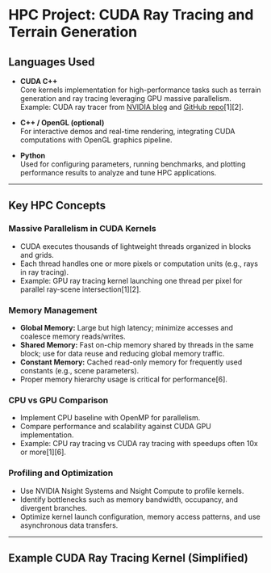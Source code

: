 # HPC Project: CUDA Ray Tracing and Terrain Generation

## Languages Used

- **CUDA C++**  
  Core kernels implementation for high-performance tasks such as terrain generation and ray tracing leveraging GPU massive parallelism.  
  Example: CUDA ray tracer from [NVIDIA blog](https://developer.nvidia.com/blog/accelerated-ray-tracing-cuda/) and [GitHub repo](https://github.com/Ancientkingg/cuda-raytracer)[1][2].

- **C++ / OpenGL (optional)**  
  For interactive demos and real-time rendering, integrating CUDA computations with OpenGL graphics pipeline.

- **Python**  
  Used for configuring parameters, running benchmarks, and plotting performance results to analyze and tune HPC applications.

---

## Key HPC Concepts

### Massive Parallelism in CUDA Kernels

- CUDA executes thousands of lightweight threads organized in blocks and grids.
- Each thread handles one or more pixels or computation units (e.g., rays in ray tracing).
- Example: GPU ray tracing kernel launching one thread per pixel for parallel ray-scene intersection[1][2].

### Memory Management

- **Global Memory:** Large but high latency; minimize accesses and coalesce memory reads/writes.
- **Shared Memory:** Fast on-chip memory shared by threads in the same block; use for data reuse and reducing global memory traffic.
- **Constant Memory:** Cached read-only memory for frequently used constants (e.g., scene parameters).
- Proper memory hierarchy usage is critical for performance[6].

### CPU vs GPU Comparison

- Implement CPU baseline with OpenMP for parallelism.
- Compare performance and scalability against CUDA GPU implementation.
- Example: CPU ray tracing vs CUDA ray tracing with speedups often 10x or more[1][6].

### Profiling and Optimization

- Use NVIDIA Nsight Systems and Nsight Compute to profile kernels.
- Identify bottlenecks such as memory bandwidth, occupancy, and divergent branches.
- Optimize kernel launch configuration, memory access patterns, and use asynchronous data transfers.

---

## Example CUDA Ray Tracing Kernel (Simplified)

